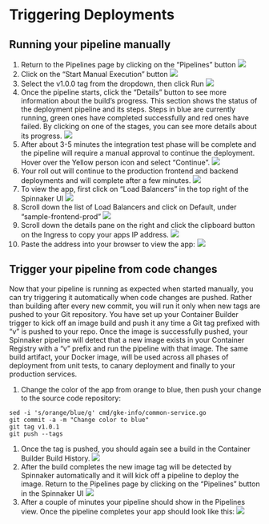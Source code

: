 # Triggering Deployments

## Running your pipeline manually
1. Return to the Pipelines page by clicking on the “Pipelines” button
  ![](../docs/img/PLACEHOLDER.png)
1. Click on the “Start Manual Execution” button
  ![](../docs/img/PLACEHOLDER.png)
1. Select the v1.0.0 tag from the dropdown, then click Run
  ![](../docs/img/PLACEHOLDER.png)
1. Once the pipeline starts, click the “Details” button to see more information about the build’s progress. This section shows the status of the deployment pipeline and its steps. Steps in blue are currently running, green ones have completed successfully and red ones have failed. By clicking on one of the stages, you can see more details about its progress.
  ![](../docs/img/PLACEHOLDER.png)
1. After about 3-5 minutes the integration test phase will be complete and the pipeline will require a manual approval to continue the deployment. Hover over the Yellow person icon and select “Continue”.
  ![](../docs/img/PLACEHOLDER.png)
1. Your roll out will continue to the production frontend and backend deployments and will complete after a few minutes. 
  ![](../docs/img/PLACEHOLDER.png)
1. To view the app, first click on “Load Balancers” in the top right of the Spinnaker UI
  ![](../docs/img/PLACEHOLDER.png)
1. Scroll down the list of Load Balancers and click on Default, under “sample-frontend-prod”
  ![](../docs/img/PLACEHOLDER.png)
1. Scroll down the details pane on the right and click the clipboard button on the Ingress to copy your apps IP address.
  ![](../docs/img/PLACEHOLDER.png)
1. Paste the address into your browser to view the app:
  ![](../docs/img/PLACEHOLDER.png)


## Trigger your pipeline from code changes
Now that your pipeline is running as expected when started manually, you can try triggering it automatically when code changes are pushed. Rather than building after every new commit, you will run it only when new tags are pushed to your Git repository. You have set up your Container Builder trigger to kick off an image build and push it any time a Git tag prefixed with “v” is pushed to your repo. Once the image is successfully pushed, your Spinnaker pipeline will detect that a new image exists in your Container Registry with a “v” prefix and run the pipeline with that image. The same build artifact, your Docker image, will be used across all phases of deployment from unit tests, to canary deployment and finally to your production services.

1. Change the color of the app from orange to blue, then push your change to the source code repository:
```shell
sed -i 's/orange/blue/g' cmd/gke-info/common-service.go
git commit -a -m "Change color to blue"
git tag v1.0.1
git push --tags
```
1. Once the tag is pushed, you should again see a build in the Container Builder Build History. 
  ![](../docs/img/PLACEHOLDER.png)
1. After the build completes the new image tag will be detected by Spinnaker automatically and it will kick off a pipeline to deploy the image. Return to the Pipelines page by clicking on the “Pipelines” button in the Spinnaker UI
  ![](../docs/img/PLACEHOLDER.png)
1. After a couple of minutes your pipeline should show in the Pipelines view. Once the pipeline completes your app should look like this:
  ![](../docs/img/PLACEHOLDER.png)
